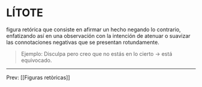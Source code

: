 # LÍTOTE
figura retórica que consiste en afirmar un hecho negando lo contrario, enfatizando así en una observación con la intención de atenuar o suavizar las connotaciones negativas que se presentan rotundamente.  

>Ejemplo:
>Disculpa pero creo que no estás en lo cierto → está equivocado. 
___
Prev: [[Figuras retòricas]]